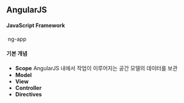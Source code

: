 ## AngularJS

#### JavaScript Framework 

​	ng-app 

#### 기본 개념

- __Scope__
  AngularJS 내에서 작업이 이루어지는 공간
  모델의 데이터를 보관  
- __Model__
- __View__
- __Controller__
- __Directives__













